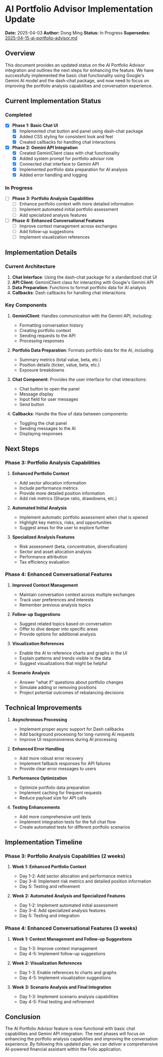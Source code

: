 # AI Portfolio Advisor Implementation Update

**Date:** 2025-04-03
**Author:** Dong Ming
**Status:** In Progress
**Supersedes:** [2025-04-15-ai-portfolio-advisor.md](2025-04-15-ai-portfolio-advisor.md)

## Overview

This document provides an updated status on the AI Portfolio Advisor integration and outlines the next steps for enhancing the feature. We have successfully implemented the basic chat functionality using Google's Gemini AI model and the dash-chat package, and now need to focus on improving the portfolio analysis capabilities and conversation experience.

## Current Implementation Status

### Completed

- [x] **Phase 1: Basic Chat UI**
  - [x] Implemented chat button and panel using dash-chat package
  - [x] Added CSS styling for consistent look and feel
  - [x] Created callbacks for handling chat interactions

- [x] **Phase 2: Gemini API Integration**
  - [x] Created GeminiClient class with chat functionality
  - [x] Added system prompt for portfolio advisor role
  - [x] Connected chat interface to Gemini API
  - [x] Implemented portfolio data preparation for AI analysis
  - [x] Added error handling and logging

### In Progress

- [ ] **Phase 3: Portfolio Analysis Capabilities**
  - [ ] Enhance portfolio context with more detailed information
  - [ ] Implement automated initial portfolio assessment
  - [ ] Add specialized analysis features

- [ ] **Phase 4: Enhanced Conversational Features**
  - [ ] Improve context management across exchanges
  - [ ] Add follow-up suggestions
  - [ ] Implement visualization references

## Implementation Details

### Current Architecture

1. **Chat Interface**: Using the dash-chat package for a standardized chat UI
2. **API Client**: GeminiClient class for interacting with Google's Gemini API
3. **Data Preparation**: Functions to format portfolio data for AI analysis
4. **Callbacks**: Dash callbacks for handling chat interactions

### Key Components

1. **GeminiClient**: Handles communication with the Gemini API, including:
   - Formatting conversation history
   - Creating portfolio context
   - Sending requests to the API
   - Processing responses

2. **Portfolio Data Preparation**: Formats portfolio data for the AI, including:
   - Summary metrics (total value, beta, etc.)
   - Position details (ticker, value, beta, etc.)
   - Exposure breakdowns

3. **Chat Component**: Provides the user interface for chat interactions:
   - Chat button to open the panel
   - Message display
   - Input field for user messages
   - Send button

4. **Callbacks**: Handle the flow of data between components:
   - Toggling the chat panel
   - Sending messages to the AI
   - Displaying responses

## Next Steps

### Phase 3: Portfolio Analysis Capabilities

1. **Enhanced Portfolio Context**
   - Add sector allocation information
   - Include performance metrics
   - Provide more detailed position information
   - Add risk metrics (Sharpe ratio, drawdowns, etc.)

2. **Automated Initial Analysis**
   - Implement automatic portfolio assessment when chat is opened
   - Highlight key metrics, risks, and opportunities
   - Suggest areas for the user to explore further

3. **Specialized Analysis Features**
   - Risk assessment (beta, concentration, diversification)
   - Sector and asset allocation analysis
   - Performance attribution
   - Tax efficiency evaluation

### Phase 4: Enhanced Conversational Features

1. **Improved Context Management**
   - Maintain conversation context across multiple exchanges
   - Track user preferences and interests
   - Remember previous analysis topics

2. **Follow-up Suggestions**
   - Suggest related topics based on conversation
   - Offer to dive deeper into specific areas
   - Provide options for additional analysis

3. **Visualization References**
   - Enable the AI to reference charts and graphs in the UI
   - Explain patterns and trends visible in the data
   - Suggest visualizations that might be helpful

4. **Scenario Analysis**
   - Answer "what if" questions about portfolio changes
   - Simulate adding or removing positions
   - Project potential outcomes of rebalancing decisions

## Technical Improvements

1. **Asynchronous Processing**
   - Implement proper async support for Dash callbacks
   - Add background processing for long-running AI requests
   - Improve UI responsiveness during AI processing

2. **Enhanced Error Handling**
   - Add more robust error recovery
   - Implement fallback responses for API failures
   - Provide clear error messages to users

3. **Performance Optimization**
   - Optimize portfolio data preparation
   - Implement caching for frequent requests
   - Reduce payload size for API calls

4. **Testing Enhancements**
   - Add more comprehensive unit tests
   - Implement integration tests for the full chat flow
   - Create automated tests for different portfolio scenarios

## Implementation Timeline

### Phase 3: Portfolio Analysis Capabilities (2 weeks)

1. **Week 1: Enhanced Portfolio Context**
   - Day 1-2: Add sector allocation and performance metrics
   - Day 3-4: Implement risk metrics and detailed position information
   - Day 5: Testing and refinement

2. **Week 2: Automated Analysis and Specialized Features**
   - Day 1-2: Implement automated initial assessment
   - Day 3-4: Add specialized analysis features
   - Day 5: Testing and integration

### Phase 4: Enhanced Conversational Features (3 weeks)

1. **Week 1: Context Management and Follow-up Suggestions**
   - Day 1-3: Improve context management
   - Day 4-5: Implement follow-up suggestions

2. **Week 2: Visualization References**
   - Day 1-3: Enable references to charts and graphs
   - Day 4-5: Implement visualization suggestions

3. **Week 3: Scenario Analysis and Final Integration**
   - Day 1-3: Implement scenario analysis capabilities
   - Day 4-5: Final testing and refinement

## Conclusion

The AI Portfolio Advisor feature is now functional with basic chat capabilities and Gemini API integration. The next phases will focus on enhancing the portfolio analysis capabilities and improving the conversation experience. By following this updated plan, we can deliver a comprehensive AI-powered financial assistant within the Folio application.
